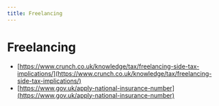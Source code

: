 ```yaml
---
title: Freelancing
---
```


# Freelancing

* [https://www.crunch.co.uk/knowledge/tax/freelancing-side-tax-implications/](https://www.crunch.co.uk/knowledge/tax/freelancing-side-tax-implications/)
* [https://www.gov.uk/apply-national-insurance-number](https://www.gov.uk/apply-national-insurance-number)
